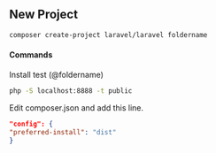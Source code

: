 ## New Project
```sh
composer create-project laravel/laravel foldername
```

#### Commands
Install test (@foldername)
```sh
php -S localhost:8888 -t public
```

Edit composer.json and add this line.
```json
"config": {
"preferred-install": "dist"
}
```
